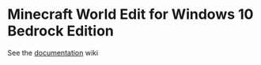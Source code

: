 # Minecraft World Edit for Windows 10 Bedrock Edition


See the [documentation](https://github.com/The-HeX/minecraft-worldedit-bedrock/wiki) wiki
